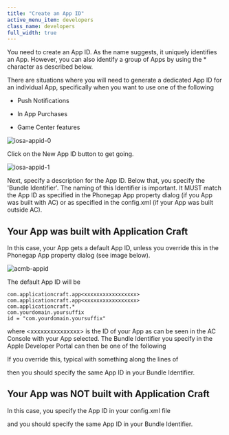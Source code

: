 ```yaml
---
title: "Create an App ID"
active_menu_item: developers
class_name: developers
full_width: true
---
```



You need to create an App ID. As the name suggests, it uniquely identifies an App. However, you can also identify a group of Apps by using the \* character as described below.

There are situations where you will need to generate a dedicated App ID for an individual App, specifically when you want to use one of the following

 - Push Notifications

 - In App Purchases

 - Game Center features

![iosa-appid-0](/img/docs/iosa-appid-0.zoom68.png)

Click on the New App ID button to get going.

![iosa-appid-1](/img/docs/iosa-appid-1.zoom67.png)

Next, specify a description for the App ID. Below that, you specify the 'Bundle Identifier'. The naming of this Identifier is important. It MUST match the App ID as specified in the Phonegap App property dialog (if you App was built with AC) or as specified in the config.xml (if your App was built outside AC).

## Your App was built with Application Craft

In this case, your App gets a default App ID, unless you override this in the Phonegap App property dialog (see image below).

![acmb-appid](/img/docs/acmb-appid.png)

The default App ID will be

    com.applicationcraft.app<xxxxxxxxxxxxxxxxx>
    com.applicationcraft.app<xxxxxxxxxxxxxxxxx>
    com.applicationcraft.*
    com.yourdomain.yoursuffix
    id = "com.yourdomain.yoursuffix"
   

where \<xxxxxxxxxxxxxxx\> is the ID of your App as can be seen in the AC Console with your App selected. The Bundle Identifier you specify in the Apple Developer Portal can then be one of the following

If you override this, typical with something along the lines of

then you should specify the same App ID in your Bundle Identifier.

## Your App was NOT built with Application Craft

In this case, you specify the App ID in your config.xml file

and you should specify the same App ID in your Bundle Identifier.

